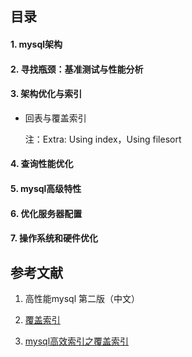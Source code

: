 ## 目录

#### 1. mysql架构
#### 2. 寻找瓶颈：基准测试与性能分析
#### 3. 架构优化与索引

- 回表与覆盖索引

  注：Extra: Using index，Using filesort
  
#### 4. 查询性能优化
#### 5. mysql高级特性
#### 6. 优化服务器配置
#### 7. 操作系统和硬件优化

## 参考文献

1. 高性能mysql 第二版（中文）

2. [覆盖索引](http://blog.csdn.net/return_true_hang/article/details/63278084)

3. [mysql高效索引之覆盖索引](https://www.cnblogs.com/chenpingzhao/p/4776981.html)
